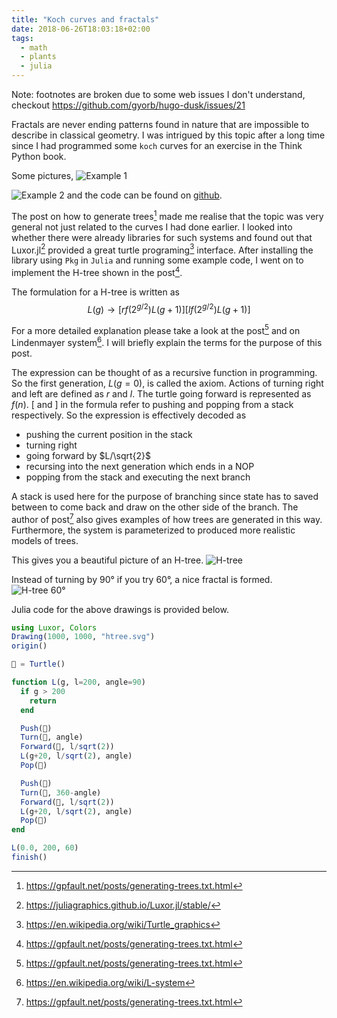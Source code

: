 ```yaml
---
title: "Koch curves and fractals"
date: 2018-06-26T18:03:18+02:00
tags:
  - math
  - plants
  - julia
---
```

Note: footnotes are broken due to some web issues I don't understand, checkout
https://github.com/gyorb/hugo-dusk/issues/21

Fractals are never ending patterns found in nature that are impossible to
describe in classical geometry. I was intrigued by this topic after a long time
since I had programmed some `koch` curves for an exercise in the Think Python
book.

Some pictures,
![Example 1](creations/canvas.jpg)

![Example 2](creations/creation2.jpg)
and the code can be found on [github](https://github.com/j605/creations).

The post on how to generate trees[^1]
made me realise that the topic was very general not just related to the curves
I had done earlier. I looked into whether there were already libraries for such
systems and found out that Luxor.jl[^4] provided a great turtle programing[^3]
interface. After installing the library using `Pkg` in `Julia` and running some
example code, I went on to implement the H-tree shown in the post[^1].

The formulation for a H-tree is written as
$$
L(g)→[rf(2^{g/2})L(g+1)][lf(2^{g/2})L(g+1)]
$$

For a more detailed explanation please take a look at the post[^1] and on Lindenmayer
system[^2]. I will briefly explain the terms for the purpose of this post.

The expression can be thought of as a recursive function in programming. So the
first generation, $L(g=0)$, is called the axiom. Actions of turning right and left
are defined as $r$ and $l$. The turtle going forward is represented as $f(n)$.
$[$ and $]$ in the formula refer to pushing and popping from a stack respectively.
So the expression is effectively decoded as

* pushing the current position in the stack
* turning right
* going forward by $L/\sqrt{2}$
* recursing into the next generation which ends in a NOP
* popping from the stack and executing the next branch

A stack is used here for the purpose of branching since state has to saved between
to come back and draw on the other side of the branch. The author of post[^1] also
gives examples of how trees are generated in this way. Furthermore, the system is
parameterized to produced more realistic models of trees.

This gives you a beautiful picture of an H-tree.
![H-tree](creations/htree.png)

Instead of turning by 90° if you try 60°, a nice fractal is formed.
![H-tree 60°](creations/htree-60.png)

Julia code for the above drawings is provided below.
```julia
using Luxor, Colors
Drawing(1000, 1000, "htree.svg")
origin()

🐢 = Turtle()

function L(g, l=200, angle=90)
  if g > 200
    return
  end

  Push(🐢)
  Turn(🐢, angle)
  Forward(🐢, l/sqrt(2))
  L(g+20, l/sqrt(2), angle)
  Pop(🐢)

  Push(🐢)
  Turn(🐢, 360-angle)
  Forward(🐢, l/sqrt(2))
  L(g+20, l/sqrt(2), angle)
  Pop(🐢)
end

L(0.0, 200, 60)
finish()
```

[^1]: https://gpfault.net/posts/generating-trees.txt.html
[^2]: https://en.wikipedia.org/wiki/L-system
[^3]: https://en.wikipedia.org/wiki/Turtle_graphics
[^4]: https://juliagraphics.github.io/Luxor.jl/stable/

<script type="text/x-mathjax-config">
MathJax.Hub.Config({
  tex2jax: {inlineMath: [['$','$'], ['\\(','\\)']]}
});
</script>
<script type="text/javascript" src="https://cdnjs.cloudflare.com/ajax/libs/mathjax/2.7.1/MathJax.js?config=TeX-AMS-MML_HTMLorMML">
</script>
